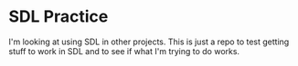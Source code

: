 # SDL Practice

I'm looking at using SDL in other projects.
This is just a repo to test getting stuff to work in SDL and to see if what I'm trying to do works.
